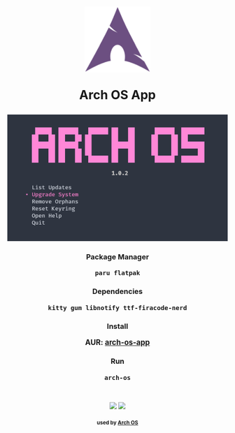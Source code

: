 <div align="center">
<h1>
  <img src="./logo.svg" width="150" height="150"/>
  <p>Arch OS App</p>
</h1>

<p><img src="./screenshot.png" /></p>

### Package Manager

<big><b>

`paru flatpak`

</b></big>

### Dependencies

<big><b>

`kitty gum libnotify ttf-firacode-nerd`

</b></big>

### Install

<big><b>

AUR: [arch-os-app](https://aur.archlinux.org/packages/arch-os-app)

</b></big>

### Run

<big><b>

`arch-os`

</b></big>

<br>

<p>
<img src="https://img.shields.io/badge/MAINTAINED-YES-green?style=for-the-badge">
<img src="https://img.shields.io/badge/License-GPL_v2-blue?style=for-the-badge">
</p>

<sub><b>used by <a href="https://github.com/murkl/arch-os">Arch OS</a></b></sub>

</div>
